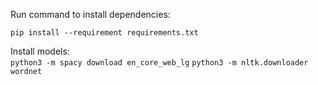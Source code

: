 Run command to install dependencies:

`pip install --requirement requirements.txt`

Install models:  
`python3 -m spacy download en_core_web_lg`
`python3 -m nltk.downloader wordnet`

